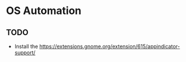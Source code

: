 # OS Automation
## TODO
- Install the https://extensions.gnome.org/extension/615/appindicator-support/
